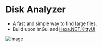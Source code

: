 # Disk Analyzer
- A fast and simple way to find large files.
- Build upon ImGui and [Hexa.NET.KittyUI](https://github.com/HexaEngine/Hexa.NET.KittyUI)

![image](https://github.com/user-attachments/assets/3d0b2137-e72c-403a-8398-92e7b05ac32c)
